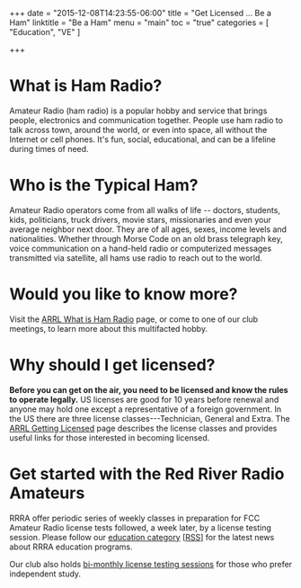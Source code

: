 +++
date = "2015-12-08T14:23:55-06:00"
title = "Get Licensed ... Be a Ham"
linktitle = "Be a Ham"
menu = "main"
toc = "true"
categories = [ "Education", "VE" ]

+++

# What is Ham Radio?

Amateur Radio (ham radio) is a popular hobby and service that brings people,
electronics and communication together. People use ham radio to talk across
town, around the world, or even into space, all without the Internet or cell
phones. It's fun, social, educational, and can be a lifeline during times of
need. 

# Who is the Typical Ham?

Amateur Radio operators come from all walks of life -- doctors, students,
kids, politicians, truck drivers, movie stars, missionaries and even your
average neighbor next door. They are of all ages, sexes, income levels and
nationalities. Whether through Morse Code on an old brass telegraph key, voice
communication on a hand-held radio or computerized messages transmitted via
satellite, all hams use radio to reach out to the world.

# Would you like to know more?

Visit the [ARRL What is Ham Radio](http://www.arrl.org/what-is-ham-radio)
page, or come to one of our club meetings, to learn more about this
multifacted hobby.

# Why should I get licensed?

**Before you can get on the air, you need to be licensed and know the rules to
operate legally.** US licenses are good for 10 years before renewal and anyone
may hold one except a representative of a foreign government. In the US there
are three license classes---Technician, General and Extra. The [ARRL Getting
Licensed](http://www.arrl.org/getting-licensed) page describes the license
classes and provides useful links for those interested in becoming licensed.

# Get started with the Red River Radio Amateurs

RRRA offer periodic series of weekly classes in preparation for FCC Amateur
Radio license tests followed, a week later, by a license testing session.
Please follow our [education category](/categories/education/)
\[[RSS](/categories/education/index.xml)\] for the latest news about RRRA
education programs.

Our club also holds
[bi-monthly license testing sessions](/dates/license-testing/)
for those who prefer independent study.
